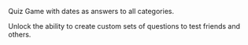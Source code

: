 Quiz Game with dates as answers to all categories.

Unlock the ability to create custom sets of questions to test friends and others.
